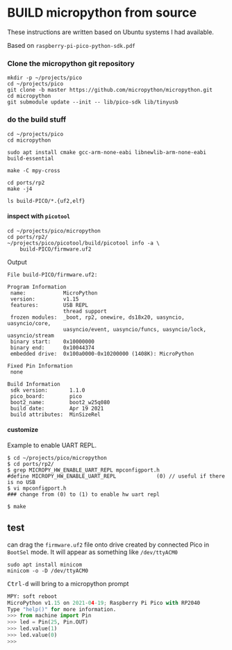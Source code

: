 # BUILD micropython from source

These instructions are written based on Ubuntu systems I had available.

Based on `raspberry-pi-pico-python-sdk.pdf`

### Clone the micropython git repository

```shell
mkdir -p ~/projects/pico
cd ~/projects/pico
git clone -b master https://github.com/micropython/micropython.git
cd micropython
git submodule update --init -- lib/pico-sdk lib/tinyusb
```


### do the build stuff

```shell
cd ~/projects/pico
cd micropython

sudo apt install cmake gcc-arm-none-eabi libnewlib-arm-none-eabi build-essential

make -C mpy-cross

cd ports/rp2
make -j4

ls build-PICO/*.{uf2,elf}
```

#### inspect with `picotool`


```shell
cd ~/projects/pico/micropython
cd ports/rp2/
~/projects/pico/picotool/build/picotool info -a \
    build-PICO/firmware.uf2
```

Output

    File build-PICO/firmware.uf2:

    Program Information
     name:            MicroPython
     version:         v1.15
     features:        USB REPL
                      thread support
     frozen modules:  _boot, rp2, onewire, ds18x20, uasyncio, uasyncio/core,
                      uasyncio/event, uasyncio/funcs, uasyncio/lock, uasyncio/stream
     binary start:    0x10000000
     binary end:      0x10044374
     embedded drive:  0x100a0000-0x10200000 (1408K): MicroPython

    Fixed Pin Information
     none

    Build Information
     sdk version:       1.1.0
     pico_board:        pico
     boot2_name:        boot2_w25q080
     build date:        Apr 19 2021
     build attributes:  MinSizeRel


#### customize

Example to enable UART REPL.

```console
$ cd ~/projects/pico/micropython
$ cd ports/rp2/
$ grep MICROPY_HW_ENABLE_UART_REPL mpconfigport.h
#define MICROPY_HW_ENABLE_UART_REPL             (0) // useful if there is no USB
$ vi mpconfigport.h
### change from (0) to (1) to enable hw uart repl

$ make
```


## test

can drag the `firmware.uf2` file onto drive created by connected Pico in `BootSel` mode. It will appear as something like `/dev/ttyACM0`

```shell
sudo apt install minicom
minicom -o -D /dev/ttyACM0
```

<kbd>Ctrl</kbd>`-`<kbd>d</kbd> will bring to a micropython prompt

```python
MPY: soft reboot
MicroPython v1.15 on 2021-04-19; Raspberry Pi Pico with RP2040
Type "help()" for more information.
>>> from machine import Pin
>>> led = Pin(25, Pin.OUT)
>>> led.value(1)
>>> led.value(0)
>>>
```
